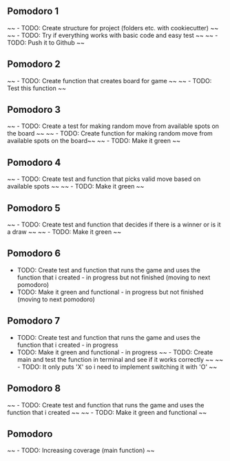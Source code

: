 ## Pomodoro 1

~~ - TODO: Create structure for project (folders etc. with cookiecutter) ~~
~~ - TODO: Try if everything works with basic code and easy test ~~
~~ - TODO: Push it to Github ~~

## Pomodoro 2
~~ - TODO: Create function that creates board for game ~~
~~ - TODO: Test this function ~~

## Pomodoro 3
~~ - TODO: Create a test for making random move from available spots on the board ~~
~~ - TODO: Create function for making random move from available spots on the board~~
~~ - TODO: Make it green ~~

## Pomodoro 4
~~ - TODO: Create test and function that picks valid move based on available spots ~~ 
~~ - TODO: Make it green ~~ 

## Pomodoro 5
~~ - TODO: Create test and function that decides if there is a winner or is it a draw ~~ 
~~ - TODO: Make it green ~~ 

## Pomodoro 6
- TODO: Create test and function that runs the game and uses the function that i created - in progress but not finished (moving to next pomodoro)
- TODO: Make it green and functional - in progress but not finished (moving to next pomodoro)

## Pomodoro 7 
- TODO: Create test and function that runs the game and uses the function that i created - in progress
- TODO: Make it green and functional - in progress
~~ - TODO: Create main and test the function in terminal and see if it works correctly ~~
~~ - TODO: It only puts 'X' so i need to implement switching it with 'O' ~~

## Pomodoro 8
~~ - TODO: Create test and function that runs the game and uses the function that i created ~~
~~ - TODO: Make it green and functional ~~

## Pomodoro
~~ - TODO: Increasing coverage (main function) ~~

